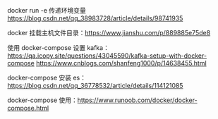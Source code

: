 docker run -e 传递环境变量
https://blog.csdn.net/qq_38983728/article/details/98741935

docker 挂载主机文件目录：https://www.jianshu.com/p/889885e75de8

使用 docker-compose 设置 kafka：
https://qa.icopy.site/questions/43045590/kafka-setup-with-docker-compose
https://www.cnblogs.com/shanfeng1000/p/14638455.html

docker-compose 安装 es：https://blog.csdn.net/qq_36778532/article/details/114121085

docker-compose 使用：https://www.runoob.com/docker/docker-compose.html


